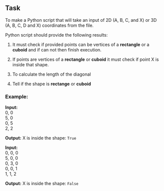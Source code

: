 ## Task

To make a Python script that will take an input of 2D (A, B, C, and X) or 3D (A, B, C, D and X) coordinates from the file.

Python script should provide the following results:

1. It must check if provided points can be vertices of a **rectangle** or a **cuboid** and if can not then finish execution.

2. If points are vertices of a **rectangle** or **cuboid** it must check if point X is inside that shape.

3. To calculate the length of the diagonal

4. Tell if the shape is **rectange** or **cuboid**

### Example:

**Input:**  
0, 0  
5, 0  
0, 5  
2, 2  

**Output:** X is inside the shape: `True`

**Input:**  
0, 0, 0  
5, 0, 0  
0, 3, 0  
0, 0, 1  
1, 1, 2  

**Output:** X is inside the shape: `False`
